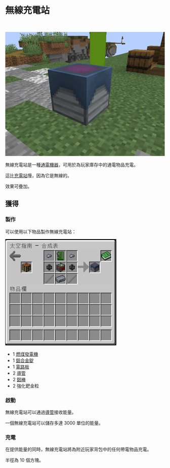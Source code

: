 # 無線充電站

​

![](<../.gitbook/assets/image (218) (1).png>)

無線充電站是一種[通電機器](../space/energy-systems.md)，可用於為玩家庫存中的通電物品充電。

這比[充電站](Charging-Station.md)慢，因為它是無線的。

效果可疊加。

## 獲得

### 製作

可以使用以下物品製作無線充電站：

![](<../.gitbook/assets/image (215) (1) (1).png>)

* 1 [燃煤發電機](Coal-Generator.md)
* 1 [鋁合金錠](aluminium-alloy-ingot.md)
* 1 [電路板](circuit-board.md)​
* 2 [導管](Conduit.md)
* 2 [鋁棒](aluminium-rod.md)
* 2 強化鈀金粒

### 啟動

無線充電站可以通過[導管](Conduit.md)接收能量。

一個無線充電站可以儲存多達 3000 單位的能量。

### 充電

在提供能量的同時，無線充電站將為附近玩家背包中的任何帶電物品充電。

半徑為 10 個方塊。
